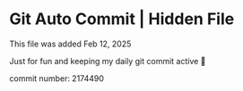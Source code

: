 # Git Auto Commit | Hidden File

This file was added Feb 12, 2025

Just for fun and keeping my daily git commit active 🤪

commit number: 2174490
